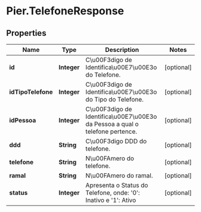 # Pier.TelefoneResponse

## Properties
Name | Type | Description | Notes
------------ | ------------- | ------------- | -------------
**id** | **Integer** | C\u00F3digo de Identifica\u00E7\u00E3o do Telefone. | [optional] 
**idTipoTelefone** | **Integer** | C\u00F3digo de Identifica\u00E7\u00E3o do Tipo do Telefone. | [optional] 
**idPessoa** | **Integer** | C\u00F3digo de Identifica\u00E7\u00E3o da Pessoa a qual o telefone pertence. | [optional] 
**ddd** | **String** | C\u00F3digo DDD do telefone. | [optional] 
**telefone** | **String** | N\u00FAmero do telefone. | [optional] 
**ramal** | **String** | N\u00FAmero do ramal. | [optional] 
**status** | **Integer** | Apresenta o Status do Telefone, onde: &#39;0&#39;: Inativo e &#39;1&#39;: Ativo | [optional] 


